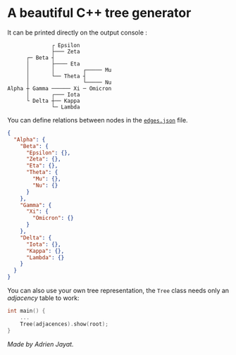 # A beautiful C++ tree generator

It can be printed directly on the output console :
```text
              ┌ Epsilon
              ├─── Zeta
      ┌─ Beta ┤
      │       ├──── Eta
      │       │         ┌───── Mu
      │       └── Theta ┤
      │                 └───── Nu
Alpha ┼ Gamma ────── Xi ─ Omicron
      │       ┌─── Iota
      └ Delta ┼── Kappa
              └─ Lambda
```

You can define relations between nodes in the 
[`edges.json`](https://github.com/Adridri24/TreeGenerator/blob/master/src/json/edges.json)
file.
```json
{
  "Alpha": {
    "Beta": {
      "Epsilon": {},
      "Zeta": {},
      "Eta": {},
      "Theta": {
        "Mu": {},
        "Nu": {}
      }
    },
    "Gamma": {
      "Xi": {
        "Omicron": {}
      }
    },
    "Delta": {
      "Iota": {},
      "Kappa": {},
      "Lambda": {}
    }
  }
}
```

You can also use your own tree representation, the `Tree` class needs only an
*adjacency* table to work:
```cpp
int main() {
    ...
    Tree(adjacences).show(root);
}
```

*Made by Adrien Jayat.*
